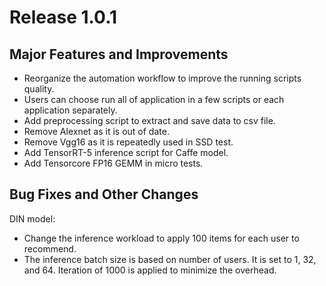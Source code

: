 # Release 1.0.1

## Major Features and Improvements
* Reorganize the automation workflow to improve the running scripts quality.
* Users can choose run all of application in a few scripts or each application separately.
* Add preprocessing script to extract and save data to csv file.
* Remove Alexnet as it is out of date.
* Remove Vgg16 as it is repeatedly used in SSD test.
* Add TensorRT-5 inference script for Caffe model.
* Add Tensorcore FP16 GEMM in micro tests.

## Bug Fixes and Other Changes
DIN model:
* Change the inference workload to apply 100 items for each user to recommend. 
* The inference batch size is based on number of users. It is set to 1, 32, and 64. Iteration of 1000 is applied to minimize the overhead.
